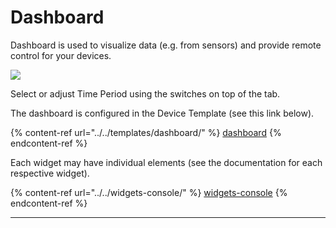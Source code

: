 # Dashboard

Dashboard is used to visualize data (e.g. from sensors) and provide remote control for your devices.

![](../../../.gitbook/assets/device\_dashboard.gif)

Select or adjust Time Period using the switches on top of the tab.

The dashboard is configured in the Device Template (see this link below).

{% content-ref url="../../templates/dashboard/" %}
[dashboard](../../templates/dashboard/)
{% endcontent-ref %}

Each widget may have individual elements (see the documentation for each respective widget).

{% content-ref url="../../widgets-console/" %}
[widgets-console](../../widgets-console/)
{% endcontent-ref %}

****

